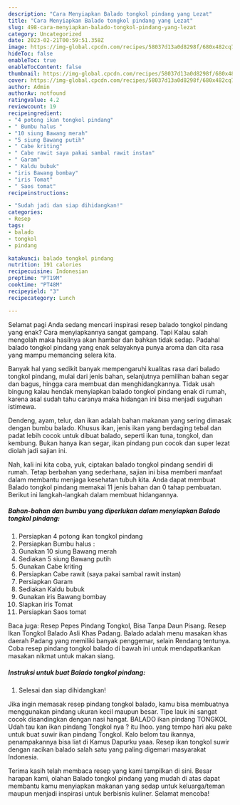 ```yaml
---
description: "Cara Menyiapkan Balado tongkol pindang yang Lezat"
title: "Cara Menyiapkan Balado tongkol pindang yang Lezat"
slug: 498-cara-menyiapkan-balado-tongkol-pindang-yang-lezat
category: Uncategorized
date: 2023-02-21T00:59:51.358Z
image: https://img-global.cpcdn.com/recipes/58037d13a0d8298f/680x482cq70/balado-tongkol-pindang-foto-resep-utama.jpg
hideToc: false
enableToc: true
enableTocContent: false
thumbnail: https://img-global.cpcdn.com/recipes/58037d13a0d8298f/680x482cq70/balado-tongkol-pindang-foto-resep-utama.jpg
cover: https://img-global.cpcdn.com/recipes/58037d13a0d8298f/680x482cq70/balado-tongkol-pindang-foto-resep-utama.jpg
author: Admin
authorAv: notfound
ratingvalue: 4.2
reviewcount: 19
recipeingredient:
- "4 potong ikan tongkol pindang"
- " Bumbu halus "
- "10 siung Bawang merah"
- "5 siung Bawang putih"
- " Cabe kriting"
- " Cabe rawit saya pakai sambal rawit instan"
- " Garam"
- " Kaldu bubuk"
- "iris Bawang bombay"
- "iris Tomat"
- " Saos tomat"
recipeinstructions:

- "Sudah jadi dan siap dihidangkan!"
categories:
- Resep
tags:
- balado
- tongkol
- pindang

katakunci: balado tongkol pindang 
nutrition: 191 calories
recipecuisine: Indonesian
preptime: "PT19M"
cooktime: "PT48M"
recipeyield: "3"
recipecategory: Lunch

---
```



Selamat pagi Anda sedang mencari inspirasi resep balado tongkol pindang yang enak? Cara menyiapkannya sangat gampang. Tapi Kalau salah mengolah maka hasilnya akan hambar dan bahkan tidak sedap. Padahal balado tongkol pindang yang enak selayaknya punya aroma dan cita rasa yang mampu memancing selera kita.


Banyak hal yang sedikit banyak mempengaruhi kualitas rasa dari balado tongkol pindang, mulai dari jenis bahan, selanjutnya pemilihan bahan segar dan bagus, hingga cara membuat dan menghidangkannya. Tidak usah bingung kalau hendak menyiapkan balado tongkol pindang enak di rumah, karena asal sudah tahu caranya maka hidangan ini bisa menjadi suguhan istimewa.

Dendeng, ayam, telur, dan ikan adalah bahan makanan yang sering dimasak dengan bumbu balado. Khusus ikan, jenis ikan yang berdaging tebal dan padat lebih cocok untuk dibuat balado, seperti ikan tuna, tongkol, dan kembung. Bukan hanya ikan segar, ikan pindang pun cocok dan super lezat diolah jadi sajian ini.


Nah, kali ini kita coba, yuk, ciptakan balado tongkol pindang sendiri di rumah. Tetap berbahan yang sederhana, sajian ini bisa memberi manfaat dalam membantu menjaga kesehatan tubuh kita. Anda dapat membuat Balado tongkol pindang memakai 11 jenis bahan dan 0 tahap pembuatan. Berikut ini langkah-langkah dalam membuat hidangannya.

<!--inarticleads1-->

##### Bahan-bahan dan bumbu yang diperlukan dalam menyiapkan Balado tongkol pindang:

1. Persiapkan 4 potong ikan tongkol pindang
1. Persiapkan  Bumbu halus :
1. Gunakan 10 siung Bawang merah
1. Sediakan 5 siung Bawang putih
1. Gunakan  Cabe kriting
1. Persiapkan  Cabe rawit (saya pakai sambal rawit instan)
1. Persiapkan  Garam
1. Sediakan  Kaldu bubuk
1. Gunakan iris Bawang bombay
1. Siapkan iris Tomat
1. Persiapkan  Saos tomat


Baca juga: Resep Pepes Pindang Tongkol, Bisa Tanpa Daun Pisang. Resep Ikan Tongkol Balado Asli Khas Padang. Balado adalah menu masakan khas daerah Padang yang memiliki banyak penggemar, selain Rendang tentunya. Coba resep pindang tongkol balado di bawah ini untuk mendapatkankan masakan nikmat untuk makan siang. 

<!--inarticleads2-->

##### Instruksi untuk buat Balado tongkol pindang:


1. Selesai dan siap dihidangkan!

Jika ingin memasak resep pindang tongkol balado, kamu bisa membuatnya menggunakan pindang ukuran kecil maupun besar. Tipe lauk ini sangat cocok disandingkan dengan nasi hangat. BALADO ikan pindang TONGKOL Udah tau kan ikan pindang Tongkol nya ? itu lhoo. yang tempo hari aku pake untuk buat suwir ikan pindang Tongkol. Kalo belom tau ikannya, penampakannya bisa liat di Kamus Dapurku yaaa. Resep ikan tongkol suwir dengan racikan balado salah satu yang paling digemari masyarakat Indonesia. 

Terima kasih telah membaca resep yang kami tampilkan di sini. Besar harapan kami, olahan Balado tongkol pindang yang mudah di atas dapat membantu kamu menyiapkan makanan yang sedap untuk keluarga/teman maupun menjadi inspirasi untuk berbisnis kuliner. Selamat mencoba!
